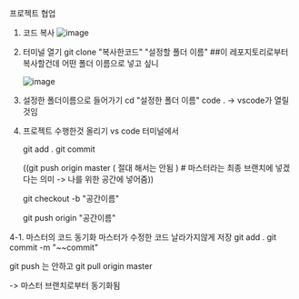 프로젝트 협업
1. 코드 복사
![image](https://github.com/user-attachments/assets/8f068c24-162e-4c6e-b40b-71134f28f78e)

2. 터미널 열기
   git clone "복사한코드" "설정할 폴더 이름" ##이 레포지토리로부터 복사할건데 어떤 폴더 이름으로 넣고 싶니 
   
   ![image](https://github.com/user-attachments/assets/29faeb6d-97ba-4208-b333-0210555975d8)

3. 설정한 폴더이름으로 들어가기
   cd "설정한 폴더 이름"
   code . 
-> vscode가 열릴것임
   
5. 프로젝트 수행한것 올리기
   vs code 터미널에서 
   
   git add .
   git commit

   ((git push origin master ( 절대 해서는 안됨 ) # 마스터라는 최종 브랜치에 넣겠다는 의미
   -> 나를 위한 공간에 넣어줌))
   
   git checkout -b "공간이름"
   
   git push origin "공간이름"

4-1. 마스터의 코드 동기화 
   마스터가 수정한 코드 날라가지않게 저장 
   git add .
   git commit -m "~~commit"


   git push 는 안하고
   git pull origin master

   -> 마스터 브랜치로부터 동기화됨 

   
   


   
   
   
